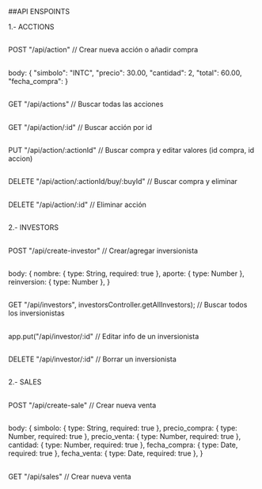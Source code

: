 ##API ENSPOINTS

1.- ACCTIONS
##
POST "/api/action" // Crear nueva acción o añadir compra
##
body:
{
"simbolo": "INTC",
"precio": 30.00,
"cantidad": 2,
"total": 60.00,
"fecha_compra": 
}
##
GET "/api/actions" // Buscar todas las acciones
##
GET "/api/action/:id" // Buscar acción por id
##
PUT "/api/action/:actionId" // Buscar compra y editar valores (id compra, id accion)
##
DELETE "/api/action/:actionId/buy/:buyId" // Buscar compra y eliminar
##
DELETE "/api/action/:id" // Eliminar acción
##
2.- INVESTORS
##
POST "/api/create-investor" // Crear/agregar inversionista
##
body: {
  nombre: { type: String, required: true },
  aporte: { type: Number },
  reinversion: { type: Number },
}
##
GET "/api/investors", investorsController.getAllInvestors); // Buscar todos los inversionistas
##
app.put("/api/investor/:id" // Editar info de un inversionista
##
DELETE "/api/investor/:id" // Borrar un inversionista
##
2.- SALES
##
POST "/api/create-sale" // Crear nueva venta
##
body: {
  simbolo: { type: String, required: true },
  precio_compra: { type: Number, required: true },
  precio_venta: { type: Number, required: true },
  cantidad: { type: Number, required: true },
  fecha_compra: { type: Date, required: true },
  fecha_venta: { type: Date, required: true },
}
##
GET "/api/sales" // Crear nueva venta
